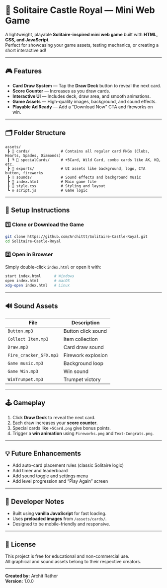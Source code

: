 # 🏰 Solitaire Castle Royal — Mini Web Game

A lightweight, playable **Solitaire-inspired mini web game** built with **HTML, CSS, and JavaScript**.  
Perfect for showcasing your game assets, testing mechanics, or creating a short interactive ad!

---

## 🎮 Features

- **Card Draw System** — Tap the **Draw Deck** button to reveal the next card.
- **Score Counter** — Increases as you draw cards.
- **Interactive UI** — Includes deck, draw area, and smooth animations.
- **Game Assets** — High-quality images, background, and sound effects.
- **Playable Ad Ready** — Add a "Download Now" CTA and fireworks on win.

---

## 🗂️ Folder Structure

```
assets/
 ┣ 📁 cards/              # Contains all regular card PNGs (Clubs, Hearts, Spades, Diamonds)
 ┃ ┗ 📁 specialCards/     # +5Card, Wild Card, combo cards like AK, KQ, etc.
 ┣ 📁 exports/            # UI assets like background, logo, CTA button, fireworks
 ┣ 📁 sounds/             # Sound effects and background music
 ┣ 🎴 index.html          # Main game file
 ┣ 🎨 style.css           # Styling and layout
 ┗ ⚙️ script.js           # Game logic
```

---

## 🧩 Setup Instructions

### 1️⃣ Clone or Download the Game
```bash
git clone https://github.com/Archittt/Solitaire-Castle-Royal.git
cd Solitaire-Castle-Royal
```

### 2️⃣ Open in Browser
Simply double-click `index.html` or open it with:
```bash
start index.html      # Windows
open index.html       # macOS
xdg-open index.html   # Linux
```

---

## 🔊 Sound Assets
| File | Description |
|------|--------------|
| `Button.mp3` | Button click sound |
| `Collect Item.mp3` | Item collection |
| `Draw.mp3` | Card draw sound |
| `Fire_cracker_SFX.mp3` | Firework explosion |
| `Game music.mp3` | Background loop |
| `Game Win.mp3` | Win sound |
| `WinTrumpet.mp3` | Trumpet victory |

---

## 🕹️ Gameplay
1. Click **Draw Deck** to reveal the next card.
2. Each draw increases your **score counter**.
3. Special cards like `+5Card.png` give bonus points.
4. Trigger a **win animation** using `Fireworks.png` and `Text-Congrats.png`.

---

## 💡 Future Enhancements
- Add auto-card placement rules (classic Solitaire logic)
- Add timer and leaderboard
- Add sound toggle and settings menu
- Add level progression and “Play Again” screen

---

## 🧠 Developer Notes
- Built using **vanilla JavaScript** for fast loading.
- Uses **preloaded images** from `/assets/cards/`.
- Designed to be mobile-friendly and responsive.

---

## 🧰 License
This project is free for educational and non-commercial use.  
All graphical and sound assets belong to their respective creators.

---

**Created by:** Archit Rathor  
**Version:** 1.0.0 

